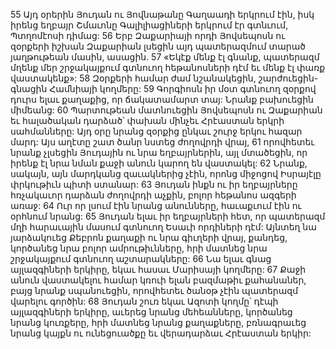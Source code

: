 55 Այդ օրերին Յուդան ու Յովնաթանը Գաղաադի երկրում էին, իսկ իրենց եղբայր Շմաւոնը Գալիլիացիների երկրում էր գտնւում, Պտղոմէոսի դիմաց: 56 Երբ Զաքարիայի որդի Յովսեպոսն ու զօրքերի իշխան Զաքարիան լսեցին այդ պատերազմում տարած յաղթութեան մասին, ասացին. 57 «Եկէք մենք էլ գնանք, պատերազմ մղենք մեր շրջակայքում գտնուող հեթանոսների դէմ եւ մենք էլ փառք վաստակենք»: 58 Զօրքերի համար ժամ նշանակեցին, շարժուեցին-գնացին Համնիայի կողմերը: 59 Գորգիոսն իր մօտ գտնուող զօրքով դուրս ելաւ քաղաքից, որ ճակատամարտ տայ: Նրանք բախուեցին միմեանց: 60 Պարտութեան մատնուեցին Յովսեպոսն ու Զաքարիան եւ հալածական դարձած՝ փախան մինչեւ Հրէաստան երկրի սահմանները: Այդ օրը նրանց զօրքից ընկաւ շուրջ երկու հազար մարդ: Այս աղէտը շատ ծանր նստեց ժողովրդի վրայ, 61 որովհետեւ նրանք չլսեցին Յուդային ու նրա եղբայրներին, այլ մտածեցին, որ իրենք էլ նրա նման քաջի անուն կարող են վաստակել: 62 Նրանք, սակայն, այն մարդկանց զաւակներից չէին, որոնց միջոցով Իսրայէլը փրկութիւն պիտի ստանար:
63 Յուդան ինքն ու իր եղբայրները հռչակաւոր դարձան ժողովրդի աչքին, բոլոր հեթանոս ազգերի առաջ: 64 Ուր որ լսում էին նրանց անունները, հաւաքւում էին ու օրհնում նրանց: 65 Յուդան ելաւ իր եղբայրների հետ, որ պատերազմ մղի հարաւային մասում գտնուող Եսաւի որդիների դէմ: Այնտեղ նա յարձակուեց Քեբրոն քաղաքի ու նրա գիւղերի վրայ, քանդեց, կործանեց նրա բոլոր ամրութիւնները, հրի մատնեց նրա շրջակայքում գտնուող աշտարակները: 66 Նա ելաւ գնաց այլազգիների երկիրը, եկաւ հասաւ Մարիսայի կողմերը: 67 Քաջի անուն վաստակելու համար կռուի ելան բազմաթիւ քահանաներ, բայց նրանք սպանուեցին, որովհետեւ ծանօթ չէին պատերազմ վարելու գործին: 68 Յուդան շուռ եկաւ Ազոտի կողմը՝ դէպի այլազգիների երկիրը, աւերեց նրանց մեհեանները, կործանեց նրանց կուռքերը, հրի մատնեց նրանց քաղաքները, բռնագրաւեց նրանց կայքն ու ունեցուածքը եւ վերադարձաւ Հրէաստան երկիր:
